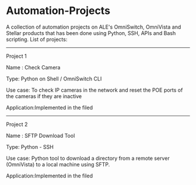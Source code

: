 # Automation-Projects

A collection of automation projects on ALE's OmniSwitch, OmniVista and Stellar products that has been done using Python, SSH, APIs and Bash scripting.
List of projects:

---------
Project 1

Name :      Check Camera

Type:       Python on Shell / OmniSwitch CLI

Use case:   To check IP cameras in the network and reset the POE ports of the cameras if they are inactive

Application:Implemented in the filed

---------
Project 2

Name :      SFTP Download Tool 

Type:       Python - SSH

Use case:   Python tool to download a directory from a remote server (OmniVista) to a local machine using SFTP.

Application:Implemented in the filed

